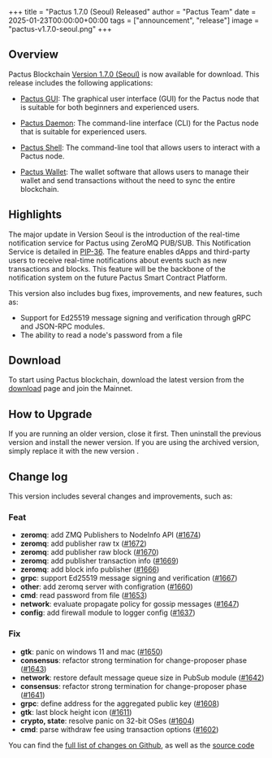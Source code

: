 +++
title = "Pactus 1.7.0 (Seoul) Released"
author = "Pactus Team"
date = 2025-01-23T00:00:00+00:00
tags = ["announcement", "release"]
image = "pactus-v1.7.0-seoul.png"
+++

## Overview

Pactus Blockchain [Version 1.7.0 (Seoul)](https://github.com/pactus-project/pactus/releases/tag/v1.7.0)
is now available for download.
This release includes the following applications:

- [Pactus GUI](https://docs.pactus.org/get-started/pactus-gui/):
  The graphical user interface (GUI) for the Pactus node that is suitable
  for both beginners and experienced users.

- [Pactus Daemon](https://docs.pactus.org/get-started/pactus-daemon/):
  The command-line interface (CLI) for the Pactus node that is suitable for experienced users.

- [Pactus Shell](https://docs.pactus.org/tutorials/pactus-shell/):
  The command-line tool that allows users to interact with a Pactus node.

- [Pactus Wallet](https://docs.pactus.org/tutorials/pactus-wallet/):
  The wallet software that allows users to manage their wallet and send transactions
  without the need to sync the entire blockchain.

## Highlights

The major update in Version Seoul is the introduction of the real-time notification service for
Pactus using ZeroMQ PUB/SUB.
This Notification Service is detailed in [PIP-36](https://pips.pactus.org/PIPs/pip-36).
The feature enables dApps and third-party users to receive real-time notifications about
events such as new transactions and blocks.
This feature will be the backbone of the notification system on the future Pactus Smart Contract Platform.

This version also includes bug fixes, improvements, and new features, such as:

- Support for Ed25519 message signing and verification through gRPC and JSON-RPC modules.
- The ability to read a node's password from a file

## Download

To start using Pactus blockchain, download the latest version from the [download](/download)
page and join the Mainnet.

## How to Upgrade

If you are running an older version, close it first.
Then uninstall the previous version and install the newer version.
If you are using the archived version, simply replace it with the new version .

## Change log

This version includes several changes and improvements, such as:

### Feat

- **zeromq**: add ZMQ Publishers to NodeInfo API ([#1674](https://github.com/pactus-project/pactus/pull/1674))
- **zeromq**: add publisher raw tx ([#1672](https://github.com/pactus-project/pactus/pull/1672))
- **zeromq**: add publisher raw block ([#1670](https://github.com/pactus-project/pactus/pull/1670))
- **zeromq**: add publisher transaction info ([#1669](https://github.com/pactus-project/pactus/pull/1669))
- **zeromq**: add block info publisher ([#1666](https://github.com/pactus-project/pactus/pull/1666))
- **grpc**: support Ed25519 message signing and verification ([#1667](https://github.com/pactus-project/pactus/pull/1667))
- **other**: add zeromq server with configration ([#1660](https://github.com/pactus-project/pactus/pull/1660))
- **cmd**: read password from file ([#1653](https://github.com/pactus-project/pactus/pull/1653))
- **network**: evaluate propagate policy for gossip messages ([#1647](https://github.com/pactus-project/pactus/pull/1647))
- **config**: add firewall module to logger config ([#1637](https://github.com/pactus-project/pactus/pull/1637))

### Fix

- **gtk**: panic on windows 11 and mac ([#1650](https://github.com/pactus-project/pactus/pull/1650))
- **consensus**: refactor strong termination for change-proposer phase ([#1643](https://github.com/pactus-project/pactus/pull/1643))
- **network**: restore default message queue size in PubSub module ([#1642](https://github.com/pactus-project/pactus/pull/1642))
- **consensus**: refactor strong termination for change-proposer phase ([#1641](https://github.com/pactus-project/pactus/pull/1641))
- **grpc**: define address for the aggregated public key ([#1608](https://github.com/pactus-project/pactus/pull/1608))
- **gtk**: last block height icon ([#1611](https://github.com/pactus-project/pactus/pull/1611))
- **crypto, state**: resolve panic on 32-bit OSes ([#1604](https://github.com/pactus-project/pactus/pull/1604))
- **cmd**: parse withdraw fee using transaction options ([#1602](https://github.com/pactus-project/pactus/pull/1602))

You can find the [full list of changes on Github](https://github.com/pactus-project/pactus/compare/v1.6.0...v1.7.0),
as well as the [source code](https://github.com/pactus-project/pactus/releases/tag/v1.7.0)
